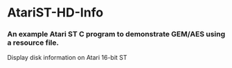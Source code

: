 # AtariST-HD-Info
### An example Atari ST C program to demonstrate GEM/AES using a resource file. 

Display disk information on Atari 16-bit ST


